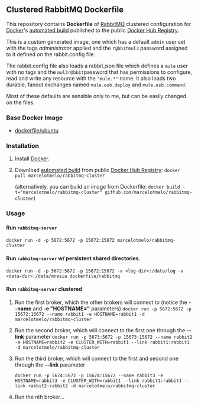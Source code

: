 ## Clustered RabbitMQ Dockerfile


This repository contains **Dockerfile** of [RabbitMQ](http://www.rabbitmq.com/) clustered configuration for [Docker](https://www.docker.com/)'s [automated build](https://registry.hub.docker.com/u/marcelotmelo/rabbitmq-cluster/) published to the public [Docker Hub Registry](https://registry.hub.docker.com/).

This is a custom generated image, one which has a default `admin` user set with the tags _administrator_ applied and the `r@bb1tmul3` password assigned to it defined on the rabbit.config file.

The rabbit.config file also loads a rabbit.json file which defines a `mule` user with no tags and the `mul3r@bb1t`password that has permissions to configure, read and write any resource with the `"mule.*"` name. It also loads two durable, fanout exchanges named `mule.esb.deploy` and `mule.esb.command`.

Most of these defaults are sensible only to me, but can be easily changed on the files.

### Base Docker Image

* [dockerfile/ubuntu](http://dockerfile.github.io/#/ubuntu)


### Installation

1. Install [Docker](https://www.docker.com/).

2. Download [automated build](https://registry.hub.docker.com/u/marcelotmelo/rabbitmq-cluster/) from public [Docker Hub Registry](https://registry.hub.docker.com/): `docker pull marcelotmelo/rabbitmq-cluster`

   (alternatively, you can build an image from Dockerfile: `docker build -t="marcelotmelo/rabbitmq-cluster" github.com/marcelotmelo/rabbitmq-cluster`)


### Usage

#### Run `rabbitmq-server`

    docker run -d -p 5672:5672 -p 15672:15672 marcelotmelo/rabbitmq-cluster

#### Run `rabbitmq-server` w/ persistent shared directories.

    docker run -d -p 5672:5672 -p 15672:15672 -v <log-dir>:/data/log -v <data-dir>:/data/mnesia dockerfile/rabbitmq

#### Run `rabbitmq-server` clustered


1. Run the first broker, which the other brokers will connect to (notice the __--name__ and __-e "HOSTNAME="__ parameters)
    `docker run -p 5672:5672 -p 15672:15672 --name rabbit1 -e HOSTNAME=rabbit1 -d marcelotmelo/rabbitmq-cluster`

2. Run the second broker, which will connect to the first one through the __--link__ parameter
    `docker run -p 5673:5672 -p 15673:15672 --name rabbit2 -e HOSTNAME=rabbit2 -e CLUSTER_WITH=rabbit1 --link rabbit1:rabbit1 -d marcelotmelo/rabbitmq-cluster`

3. Run the third broker, which will connect to the first and second one through the __--link__ parameter

    `docker run -p 5674:5672 -p 15674:15672 --name rabbit3 -e HOSTNAME=rabbit3 -e CLUSTER_WITH=rabbit1 --link rabbit1:rabbit1 --link rabbit2:rabbit2 -d marcelotmelo/rabbitmq-cluster`

4. Run the nth broker...
